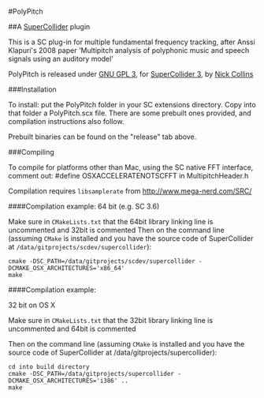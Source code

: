 #PolyPitch

##A [SuperCollider](https://supercollider.github.io/) plugin

This is a SC plug-in for multiple fundamental frequency tracking, after Anssi Klapuri\'s 2008 paper \'Multipitch analysis of polyphonic music and speech signals using an auditory model\'


PolyPitch is released under [GNU GPL 3](sources/COPYING), for [SuperCollider 3](https://supercollider.github.io/), by [Nick Collins](https://composerprogrammer.com/index.html)


###Installation

To install: put the PolyPitch folder in your SC extensions directory. Copy into that folder a PolyPitch.scx file. There are some prebuilt ones provided, and compilation instructions also follow. 

Prebuilt binaries can be found on the "release" tab above.

###Compiling

To compile for platforms other than Mac, using the SC native FFT interface, comment out:
#define OSXACCELERATENOTSCFFT
in MultipitchHeader.h

Compilation requires `libsamplerate` from http://www.mega-nerd.com/SRC/

####Compilation example: 64 bit \(e.g. SC 3.6\)

Make sure in `CMakeLists.txt` that the 64bit library linking line is uncommented and 32bit is commented
Then on the command line \(assuming `CMake` is installed and you have the source code of SuperCollider at `/data/gitprojects/scdev/supercollider`\):
```
cmake -DSC_PATH=/data/gitprojects/scdev/supercollider -DCMAKE_OSX_ARCHITECTURES='x86_64'
make
```

####Compilation example: 

32 bit on OS X

Make sure in `CMakeLists.txt` that the 32bit library linking line is uncommented and 64bit is commented

Then on the command line \(assuming `CMake` is installed and you have the source code of SuperCollider at /data/gitprojects/supercollider\):
```
cd into build directory
cmake -DSC_PATH=/data/gitprojects/supercollider -DCMAKE_OSX_ARCHITECTURES='i386' ..
make
```
 
